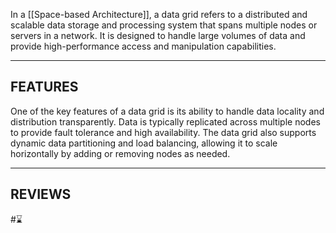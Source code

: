 In a [[Space-based Architecture]], a data grid refers to a distributed and scalable data storage and processing system that spans multiple nodes or servers in a network. It is designed to handle large volumes of data and provide high-performance access and manipulation capabilities.

---
## FEATURES
One of the key features of a data grid is its ability to handle data locality and distribution transparently. Data is typically replicated across multiple nodes to provide fault tolerance and high availability. The data grid also supports dynamic data partitioning and load balancing, allowing it to scale horizontally by adding or removing nodes as needed.

---
## REVIEWS
#⌛